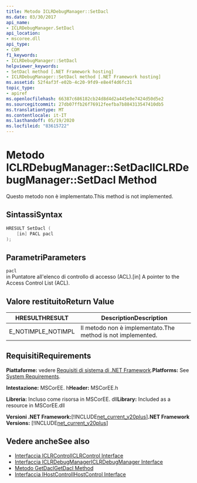 ```yaml
---
title: Metodo ICLRDebugManager::SetDacl
ms.date: 03/30/2017
api_name:
- ICLRDebugManager.SetDacl
api_location:
- mscoree.dll
api_type:
- COM
f1_keywords:
- ICLRDebugManager::SetDacl
helpviewer_keywords:
- SetDacl method [.NET Framework hosting]
- ICLRDebugManager::SetDacl method [.NET Framework hosting]
ms.assetid: 52f4af3f-e02b-4c20-9fd9-e8e4f4d6fc31
topic_type:
- apiref
ms.openlocfilehash: 66387c686182cb24d8d4d2a445e0e7424d50d5e2
ms.sourcegitcommit: 27db07ffb26f76912feefba7b884313547410db5
ms.translationtype: MT
ms.contentlocale: it-IT
ms.lasthandoff: 05/19/2020
ms.locfileid: "83615722"
---
```

# <a name="iclrdebugmanagersetdacl-method"></a><span data-ttu-id="7c397-102">Metodo ICLRDebugManager::SetDacl</span><span class="sxs-lookup"><span data-stu-id="7c397-102">ICLRDebugManager::SetDacl Method</span></span>
<span data-ttu-id="7c397-103">Questo metodo non è implementato.</span><span class="sxs-lookup"><span data-stu-id="7c397-103">This method is not implemented.</span></span>  
  
## <a name="syntax"></a><span data-ttu-id="7c397-104">Sintassi</span><span class="sxs-lookup"><span data-stu-id="7c397-104">Syntax</span></span>  
  
```cpp  
HRESULT SetDacl (  
    [in] PACL pacl  
);  
```  
  
## <a name="parameters"></a><span data-ttu-id="7c397-105">Parametri</span><span class="sxs-lookup"><span data-stu-id="7c397-105">Parameters</span></span>  
 `pacl`  
 <span data-ttu-id="7c397-106">in Puntatore all'elenco di controllo di accesso (ACL).</span><span class="sxs-lookup"><span data-stu-id="7c397-106">[in] A pointer to the Access Control List (ACL).</span></span>  
  
## <a name="return-value"></a><span data-ttu-id="7c397-107">Valore restituito</span><span class="sxs-lookup"><span data-stu-id="7c397-107">Return Value</span></span>  
  
|<span data-ttu-id="7c397-108">HRESULT</span><span class="sxs-lookup"><span data-stu-id="7c397-108">HRESULT</span></span>|<span data-ttu-id="7c397-109">Description</span><span class="sxs-lookup"><span data-stu-id="7c397-109">Description</span></span>|  
|-------------|-----------------|  
|<span data-ttu-id="7c397-110">E_NOTIMPL</span><span class="sxs-lookup"><span data-stu-id="7c397-110">E_NOTIMPL</span></span>|<span data-ttu-id="7c397-111">Il metodo non è implementato.</span><span class="sxs-lookup"><span data-stu-id="7c397-111">The method is not implemented.</span></span>|  
  
## <a name="requirements"></a><span data-ttu-id="7c397-112">Requisiti</span><span class="sxs-lookup"><span data-stu-id="7c397-112">Requirements</span></span>  
 <span data-ttu-id="7c397-113">**Piattaforme:** vedere [Requisiti di sistema di .NET Framework](../../get-started/system-requirements.md).</span><span class="sxs-lookup"><span data-stu-id="7c397-113">**Platforms:** See [System Requirements](../../get-started/system-requirements.md).</span></span>  
  
 <span data-ttu-id="7c397-114">**Intestazione:** MSCorEE. h</span><span class="sxs-lookup"><span data-stu-id="7c397-114">**Header:** MSCorEE.h</span></span>  
  
 <span data-ttu-id="7c397-115">**Libreria:** Incluso come risorsa in MSCorEE. dll</span><span class="sxs-lookup"><span data-stu-id="7c397-115">**Library:** Included as a resource in MSCorEE.dll</span></span>  
  
 <span data-ttu-id="7c397-116">**Versioni .NET Framework:**[!INCLUDE[net_current_v20plus](../../../../includes/net-current-v20plus-md.md)]</span><span class="sxs-lookup"><span data-stu-id="7c397-116">**.NET Framework Versions:** [!INCLUDE[net_current_v20plus](../../../../includes/net-current-v20plus-md.md)]</span></span>  
  
## <a name="see-also"></a><span data-ttu-id="7c397-117">Vedere anche</span><span class="sxs-lookup"><span data-stu-id="7c397-117">See also</span></span>

- [<span data-ttu-id="7c397-118">Interfaccia ICLRControl</span><span class="sxs-lookup"><span data-stu-id="7c397-118">ICLRControl Interface</span></span>](iclrcontrol-interface.md)
- [<span data-ttu-id="7c397-119">Interfaccia ICLRDebugManager</span><span class="sxs-lookup"><span data-stu-id="7c397-119">ICLRDebugManager Interface</span></span>](iclrdebugmanager-interface.md)
- [<span data-ttu-id="7c397-120">Metodo GetDacl</span><span class="sxs-lookup"><span data-stu-id="7c397-120">GetDacl Method</span></span>](iclrdebugmanager-getdacl-method.md)
- [<span data-ttu-id="7c397-121">Interfaccia IHostControl</span><span class="sxs-lookup"><span data-stu-id="7c397-121">IHostControl Interface</span></span>](ihostcontrol-interface.md)
